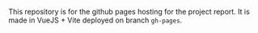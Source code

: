This repository is for the github pages hosting for the project report. It is made in VueJS + Vite deployed on branch `gh-pages`. 
